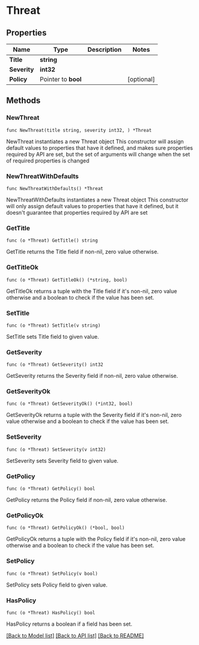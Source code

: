 # Threat

## Properties

Name | Type | Description | Notes
------------ | ------------- | ------------- | -------------
**Title** | **string** |  | 
**Severity** | **int32** |  | 
**Policy** | Pointer to **bool** |  | [optional] 

## Methods

### NewThreat

`func NewThreat(title string, severity int32, ) *Threat`

NewThreat instantiates a new Threat object
This constructor will assign default values to properties that have it defined,
and makes sure properties required by API are set, but the set of arguments
will change when the set of required properties is changed

### NewThreatWithDefaults

`func NewThreatWithDefaults() *Threat`

NewThreatWithDefaults instantiates a new Threat object
This constructor will only assign default values to properties that have it defined,
but it doesn't guarantee that properties required by API are set

### GetTitle

`func (o *Threat) GetTitle() string`

GetTitle returns the Title field if non-nil, zero value otherwise.

### GetTitleOk

`func (o *Threat) GetTitleOk() (*string, bool)`

GetTitleOk returns a tuple with the Title field if it's non-nil, zero value otherwise
and a boolean to check if the value has been set.

### SetTitle

`func (o *Threat) SetTitle(v string)`

SetTitle sets Title field to given value.


### GetSeverity

`func (o *Threat) GetSeverity() int32`

GetSeverity returns the Severity field if non-nil, zero value otherwise.

### GetSeverityOk

`func (o *Threat) GetSeverityOk() (*int32, bool)`

GetSeverityOk returns a tuple with the Severity field if it's non-nil, zero value otherwise
and a boolean to check if the value has been set.

### SetSeverity

`func (o *Threat) SetSeverity(v int32)`

SetSeverity sets Severity field to given value.


### GetPolicy

`func (o *Threat) GetPolicy() bool`

GetPolicy returns the Policy field if non-nil, zero value otherwise.

### GetPolicyOk

`func (o *Threat) GetPolicyOk() (*bool, bool)`

GetPolicyOk returns a tuple with the Policy field if it's non-nil, zero value otherwise
and a boolean to check if the value has been set.

### SetPolicy

`func (o *Threat) SetPolicy(v bool)`

SetPolicy sets Policy field to given value.

### HasPolicy

`func (o *Threat) HasPolicy() bool`

HasPolicy returns a boolean if a field has been set.


[[Back to Model list]](../README.md#documentation-for-models) [[Back to API list]](../README.md#documentation-for-api-endpoints) [[Back to README]](../README.md)


